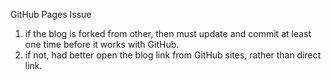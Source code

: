 GitHub Pages Issue

1. if the blog is forked from other, then must update and commit at least one time before it works with GitHub.
2. if not, had better open the blog link from GitHub sites, rather than direct link.